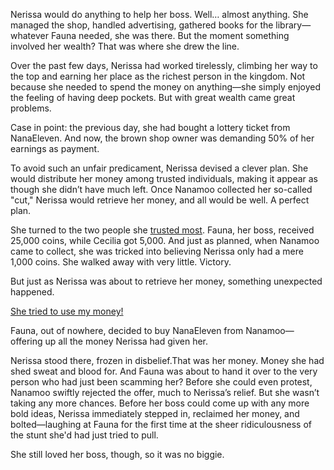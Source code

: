 <!-- title: My Money -->

Nerissa would do anything to help her boss. Well… almost anything. She managed the shop, handled advertising, gathered books for the library—whatever Fauna needed, she was there. But the moment something involved her wealth? That was where she drew the line.

Over the past few days, Nerissa had worked tirelessly, climbing her way to the top and earning her place as the richest person in the kingdom. Not because she needed to spend the money on anything—she simply enjoyed the feeling of having deep pockets. But with great wealth came great problems.

Case in point: the previous day, she had bought a lottery ticket from NanaEleven. And now, the brown shop owner was demanding 50% of her earnings as payment.

To avoid such an unfair predicament, Nerissa devised a clever plan. She would distribute her money among trusted individuals, making it appear as though she didn’t have much left. Once Nanamoo collected her so-called "cut," Nerissa would retrieve her money, and all would be well. A perfect plan.

She turned to the two people she [trusted most](https://www.youtube.com/live/qdYQ5j-0sQI?feature=shared\&t=4129). Fauna, her boss, received 25,000 coins, while Cecilia got 5,000. And just as planned, when Nanamoo came to collect, she was tricked into believing Nerissa only had a mere 1,000 coins. She walked away with very little. Victory.

But just as Nerissa was about to retrieve her money, something unexpected happened.

[She tried to use my money!](#embed:https://www.youtube.com/live/qdYQ5j-0sQI?feature=shared\&t=5037)

Fauna, out of nowhere, decided to buy NanaEleven from Nanamoo—offering up all the money Nerissa had given her.

Nerissa stood there, frozen in disbelief.That was her money. Money she had shed sweat and blood for. And Fauna was about to hand it over to the very person who had just been scamming her?
Before she could even protest, Nanamoo swiftly rejected the offer, much to Nerissa’s relief. But she wasn’t taking any more chances. Before her boss could come up with any more bold ideas, Nerissa immediately stepped in, reclaimed her money, and bolted—laughing at Fauna for the first time at the sheer ridiculousness of the stunt she'd had just tried to pull.


She still loved her boss, though, so it was no biggie.
